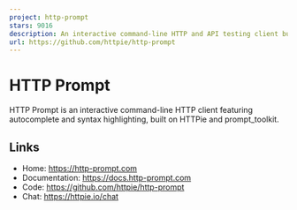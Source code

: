 ```yaml
---
project: http-prompt
stars: 9016
description: An interactive command-line HTTP and API testing client built on top of HTTPie featuring autocomplete, syntax highlighting, and more. https://twitter.com/httpie
url: https://github.com/httpie/http-prompt
---
```


HTTP Prompt
===========

HTTP Prompt is an interactive command-line HTTP client featuring autocomplete and syntax highlighting, built on HTTPie and prompt\_toolkit.

Links
-----

-   Home: https://http-prompt.com
-   Documentation: https://docs.http-prompt.com
-   Code: https://github.com/httpie/http-prompt
-   Chat: https://httpie.io/chat
